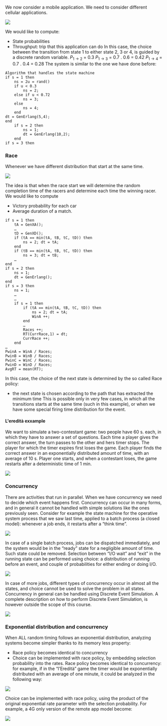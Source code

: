 We now consider a mobile application. We need to consider different cellular applications.

![](https://i.imgur.com/90zuHCS.png)

We would like to compute:
- State probabilities
- Throughput: trip that this application can do
In this case, the choice between the transition from state 1 to either state 2, 3 or 4, is guided by a discrete random variable.
$P_{1\rightarrow 2}$ = 0.3
$P_{1\rightarrow3}$ = 0.7 . 0.6 = 0.42
$P_{1\rightarrow4}$ = 0.7 . 0.4 = 0.28
The system is similar to the one we have done before:
```Pseudocode
Algorithm that handles the state machine
if s = 1 then
	ns = 2u = rand()
	if u < 0.3
		ns = 2;
	else if u < 0.72
		ns = 3;
	else
		ns = 4;
	end
dt = GenErlang(5,4);
end
	if s = 2 then
		ns = 1;
		dt = GenErlang(10,2);
	end
if s = 3 then
```
### Race
Whenever we have different distribution that start at the same time.

![](https://i.imgur.com/euCTvkx.png)

The idea is that when the race start we will determine the random completion time of the racers and determine each time the winning racer.
We would like to compute
- Victory probability for each car
- Average duration of a match.
```
if s = 1 then
	tA = GenXA();
	…
	tD = GenXD();
	if (tA == min(tA, tB, tC, tD)) then
		ns = 2; dt = tA;
	end
	if (tB == min(tA, tB, tC, tD)) then
		ns = 3; dt = tB;
	…
end
if s = 2 then
	ns = 1;
	dt = GenErlang();
end
if s = 3 then
	ns = 1;
	…
	…
	if s = 1 then
		if (tA == min(tA, tB, tC, tD)) then
			ns = 2; dt = tA;
			WinA ++;
		end
		…
		Races ++;
		RT(CurrRace,1) = dt;
		CurrRace ++;
	end
…
PwinA = WinA / Races;
PwinB = WinB / Races;
PwinC = WinC / Races;
PwinD = WinD / Races;
AvgRT = mean(RT);
```
In this case, the choice of the next state is determined by the so called Race policy:
- the next state is chosen according to the path that has extracted the minimum time
This is possible only in very few cases, in which all the transitions starts at the same time (such in this example), or when we have some special firing time distribution for the event.
#### L'eredità exxample
We want to simulate a two-contestant game: two people have 60 s. each, in which they have to answer a set of questions. Each time a player gives the correct answer, the turn passes to the other and hers timer stops. The player for which the timer expires first loses the game. Each player finds the correct answer in an exponentially distributed amount of time, with an average of 10 s. Player one starts, and when a contestant loses, the game restarts after a deterministic time of 1 min.

![](https://i.imgur.com/0MyGWx3.png)

### Concurrency
There are activities that run in parallel. When we have concurrency we need to decide which event happens first.
Concurrency can occur in many forms, and in general it cannot be handled with simple solutions like the ones previously seen. Consider for example the state machine for the operative system process that we saw last time, applied to a batch process (a closed model): whenever a job ends, it restarts after a “think time”.

![](https://i.imgur.com/RkkMhZ4.png)

In case of a single batch process, jobs can be dispatched immediately, and the system would be in the “ready” state for a negligible amount of time. Such state could be removed. Selection between “I/O wait” and “exit” in the running state can be performed using choice: a distribution of running before an event, and couple of probabilities for either ending or doing I/O.

![](https://i.imgur.com/VSfd3a1.png)

In case of more jobs, different types of concurrency occur in almost all the states, and choice cannot be used to solve the problem in all states.
Concurrency in general can be handled using Discrete Event Simulation. A complete description on how to perform Discrete Event Simulation, is however outside the scope of this course.

![](https://i.imgur.com/SUfS4zf.png)

### Exponential distribution and concurrency
When ALL random timing follows an exponential distribution, analyzing systems become simpler thanks to its memory less property:
- Race policy becomes identical to concurrency
- Choice can be implemented with race policy, by embedding selection probability into the rates.
Race policy becomes identical to concurrency: for example, if in the “l’Eredità” game the timer would be exponentially distributed with an average of one minute, it could be analyzed in the following way:

![](https://i.imgur.com/GCE6G8C.png)

Choice can be implemented with race policy, using the product of the original exponential rate parameter with the selection probability. For example, a 4G only version of the remote app model become:

![](https://i.imgur.com/WAcPnLD.png)
